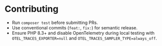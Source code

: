 # Contributing

- Run `composer test` before submitting PRs.
- Use conventional commits (`feat:`, `fix:`) for semantic release.
- Ensure PHP 8.3+ and disable OpenTelemetry during local testing with `OTEL_TRACES_EXPORTER=null` and `OTEL_TRACES_SAMPLER_TYPE=always_off`.

